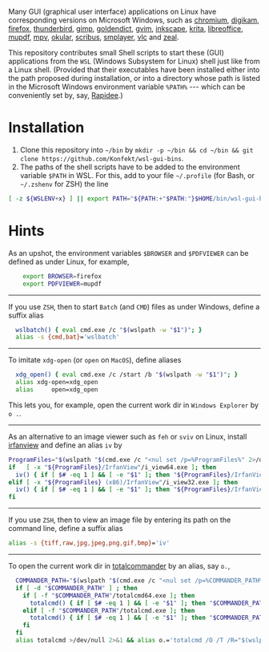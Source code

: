 Many GUI (graphical user interface) applications on Linux have corresponding versions on Microsoft Windows, such as [chromium](https://chocolatey.org/packages/chromium), [digikam](https://chocolatey.org/packages/digikam), [firefox](https://chocolatey.org/packages/firefox), [thunderbird](https://chocolatey.org/packages/thunderbird), [gimp](https://chocolatey.org/packages/gimp), [goldendict](https://chocolatey.org/packages/goldendict), [gvim](https://chocolatey.org/packages/vim), [inkscape](https://chocolatey.org/packages/inkscape), [krita](https://chocolatey.org/packages/krita), [libreoffice](https://chocolatey.org/packages/libreoffice), [mupdf](https://chocolatey.org/packages/mupdf), [mpv](https://chocolatey.org/packages/mpv), [okular](https://chocolatey.org/packages/okular), [scribus](https://chocolatey.org/packages/scribus), [smplayer](https://chocolatey.org/packages/smplayer), [vlc](https://chocolatey.org/packages/vlc) and [zeal](https://chocolatey.org/packages/zeal).

This repository contributes small Shell scripts to start these (GUI) applications from the `WSL` (Windows Subsystem for Linux) shell just like from a Linux shell.
(Provided that their executables have been installed either into the path proposed during installation, or into a directory whose path is listed in the Microsoft Windows environment variable `%PATH%` --- which can be conveniently set by, say, [Rapidee](https://www.rapidee.com).)

# Installation

1. Clone this repository into `~/bin` by `mkdir -p ~/bin && cd ~/bin && git clone https://github.com/Konfekt/wsl-gui-bins`.
2. The paths of the shell scripts have to be added to the environment variable `$PATH` in WSL.
    For this, add to your file `~/.profile` (for Bash, or `~/.zshenv` for ZSH) the line

```sh
[ -z ${WSLENV+x} ] || export PATH="${PATH:+"$PATH:"}$HOME/bin/wsl-gui-bins"
```

# Hints

As an upshot, the environment variables `$BROWSER` and `$PDFVIEWER` can be defined as under Linux, for example,

```sh
    export BROWSER=firefox
    export PDFVIEWER=mupdf
```

----

If you use `ZSH`, then to start `Batch` (and `CMD`) files as under Windows, define a suffix alias

```sh
  wslbatch() { eval cmd.exe /c "$(wslpath -w "$1")"; }
  alias -s {cmd,bat}='wslbatch'
```

----

To imitate `xdg-open` (or `open` on `MacOS`), define aliases

```sh
  xdg_open() { eval cmd.exe /c /start /b "$(wslpath -w "$1")"; }
  alias xdg-open=xdg_open
  alias     open=xdg_open
```

This lets you, for example, open the current work dir in `Windows Explorer` by `o .`.

----

As an alternative to an image viewer such as `feh` or `sviv` on Linux, install [irfanview](https://chocolatey.org/packages/irfanview) and define an alias `iv` by

```sh
ProgramFiles="$(wslpath "$(cmd.exe /c "<nul set /p=%ProgramFiles%" 2>/dev/null)")"
if   [ -x "${ProgramFiles}/IrfanView"/i_view64.exe ]; then
  iv() { if [ $# -eq 1 ] && [ -e "$1" ]; then "${ProgramFiles}/IrfanView/i_view64.exe" "$(wslpath -w "$1")"; else "${ProgramFiles}/IrfanView/i_view64.exe" "$@"; fi; }
elif [ -x "${ProgramFiles} (x86)/IrfanView"/i_view32.exe ]; then
  iv() { if [ $# -eq 1 ] && [ -e "$1" ]; then "${ProgramFiles}/IrfanView/i_view32.exe" "$(wslpath -w "$1")"; else "${ProgramFiles}/IrfanView/i_view32.exe" "$@"; fi; }
fi
```

----

If you use `ZSH`, then to view an image file by entering its path on the command line, define a suffix alias

```sh
alias -s {tiff,raw,jpg,jpeg,png,gif,bmp}='iv'
```

----

To open the current work dir in [totalcommander](https://chocolatey.org/packages/totalcommander) by an alias, say `o.`,

```sh
  COMMANDER_PATH="$(wslpath "$(cmd.exe /c "<nul set /p=%COMMANDER_PATH%" 2>/dev/null)")"
  if [ -d "$COMMANDER_PATH" ] ; then
    if [ -f "$COMMANDER_PATH"/totalcmd64.exe ]; then
      totalcmd() { if [ $# -eq 1 ] && [ -e "$1" ]; then "$COMMANDER_PATH/totalcmd64.exe" "$(wslpath -w "$1")"; else "$COMMANDER_PATH/totalcmd64.exe" "$@"; fi; }
    elif [ -f "$COMMANDER_PATH"/totalcmd.exe ]; then
      totalcmd() { if [ $# -eq 1 ] && [ -e "$1" ]; then "$COMMANDER_PATH/totalcmd.exe" "$(wslpath -w "$1")"; else "$COMMANDER_PATH/totalcmd.exe" "$@"; fi; }
    fi
  fi
  alias totalcmd >/dev/null 2>&1 && alias o.='totalcmd /O /T /R="$(wslpath -w "$(pwd)")"'
```

